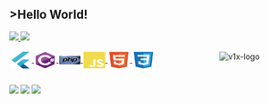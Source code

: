 ## >Hello World!

<div>
  <a href="https://github.com/V1PERFX">
  <img height="180em" src="https://github-readme-stats.vercel.app/api?username=V1PERFX&show_icons=true&theme=dracula&include_all_commits=true&count_private=true"/>
  <img height="180em" src="https://github-readme-stats.vercel.app/api/top-langs/?username=V1PERFX&layout=compact&langs_count=7&theme=dracula"/>
</div>

<div style="display: inline_block"><br>
  <img align="center" alt="v1x-Flutter" height="30" width="40" src="https://raw.githubusercontent.com/devicons/devicon/master/icons/flutter/flutter-original.svg">
  <img align="center" alt="v1x-Csharp" height="30" width="40" src="https://raw.githubusercontent.com/devicons/devicon/master/icons/csharp/csharp-original.svg">
  <img align="center" alt="v1x-Php" height="30" width="40" src="https://raw.githubusercontent.com/devicons/devicon/master/icons/php/php-original.svg">
  <img align="center" alt="v1x-Js" height="30" width="40" src="https://raw.githubusercontent.com/devicons/devicon/master/icons/javascript/javascript-plain.svg">
  <img align="center" alt="v1x-HTML" height="30" width="40" src="https://raw.githubusercontent.com/devicons/devicon/master/icons/html5/html5-original.svg">
  <img align="center" alt="v1x-CSS" height="30" width="40" src="https://raw.githubusercontent.com/devicons/devicon/master/icons/css3/css3-original.svg">
  <img align="right" alt="v1x-logo"  height="128" width="128" src="https://lh3.googleusercontent.com/pw/AM-JKLWLZPf4dzMCq18jd4F0pxiyxE6dxfDCvpgENVGjlq1aIcq0ydH2yFcdKN5JDZBcb2tv2xoNu1Ct5C_TqfrJxTItPbYJhdrrnAGbtnxT3OsWCWyI-SbXVP_hafMBlVCsJSRLvrbPdbNbSjNg9FBF9hhd">
</div>
  
  ##
 
<div> 
  <a href="https://instagram.com/v1perfx" target="_blank"><img src="https://img.shields.io/badge/Instagram-E4405F?style=for-the-badge&logo=instagram&logoColor=white" target="_blank"></a>
  <a href="https://twitter.com/V1PERFX" target="_blank"><img src="https://img.shields.io/badge/Twitter-1DA1F2?style=for-the-badge&logo=twitter&logoColor=white" target="_blank"></a>
  <a href="https://www.linkedin.com/in/v1perfx/" target="_blank"><img src="https://img.shields.io/badge/LinkedIn-0077B5?style=for-the-badge&logo=linkedin&logoColor=white" target="_blank"></a> 
</div>
